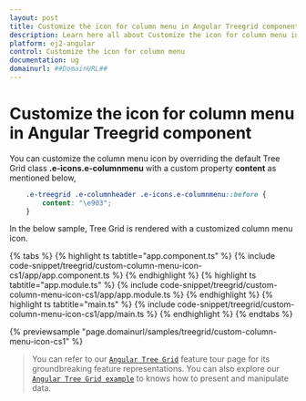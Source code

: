 ```yaml
---
layout: post
title: Customize the icon for column menu in Angular Treegrid component | Syncfusion
description: Learn here all about Customize the icon for column menu in Syncfusion Angular Treegrid component of Syncfusion Essential JS 2 and more.
platform: ej2-angular
control: Customize the icon for column menu 
documentation: ug
domainurl: ##DomainURL##
---
```


# Customize the icon for column menu in Angular Treegrid component

You can customize the column menu icon by overriding the default Tree Grid class **.e-icons.e-columnmenu** with a custom property **content** as mentioned below,

```css
    .e-treegrid .e-columnheader .e-icons.e-columnmenu::before {
        content: "\e903";
    }
```

In the below sample, Tree Grid is rendered with a customized column menu icon.

{% tabs %}
{% highlight ts tabtitle="app.component.ts" %}
{% include code-snippet/treegrid/custom-column-menu-icon-cs1/app/app.component.ts %}
{% endhighlight %}
{% highlight ts tabtitle="app.module.ts" %}
{% include code-snippet/treegrid/custom-column-menu-icon-cs1/app/app.module.ts %}
{% endhighlight %}
{% highlight ts tabtitle="main.ts" %}
{% include code-snippet/treegrid/custom-column-menu-icon-cs1/app/main.ts %}
{% endhighlight %}
{% endtabs %}
  
{% previewsample "page.domainurl/samples/treegrid/custom-column-menu-icon-cs1" %}

> You can refer to our [`Angular Tree Grid`](https://www.syncfusion.com/angular-ui-components/angular-tree-grid) feature tour page for its groundbreaking feature representations. You can also explore our [`Angular Tree Grid example`](https://ej2.syncfusion.com/angular/demos/#/material/treegrid/treegrid-overview) to knows how to present and manipulate data.
